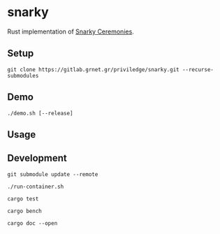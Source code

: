 # snarky

Rust implementation of [Snarky Ceremonies](https://eprint.iacr.org/2021/219.pdf).

## Setup

```commandline
git clone https://gitlab.grnet.gr/priviledge/snarky.git --recurse-submodules
```

## Demo

```commandline
./demo.sh [--release]
```

## Usage

## Development

```commandline
git submodule update --remote
```

```commandline
./run-container.sh
```

```commandline
cargo test
```

```commandline
cargo bench
```

```commandline
cargo doc --open
```
